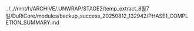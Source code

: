 ../..//mnt/h/ARCHIVE/.UNWRAP/STAGE2/temp_extract_8월7일/DuRiCore/modules/backup_success_20250812_132942/PHASE1_COMPLETION_SUMMARY.md
